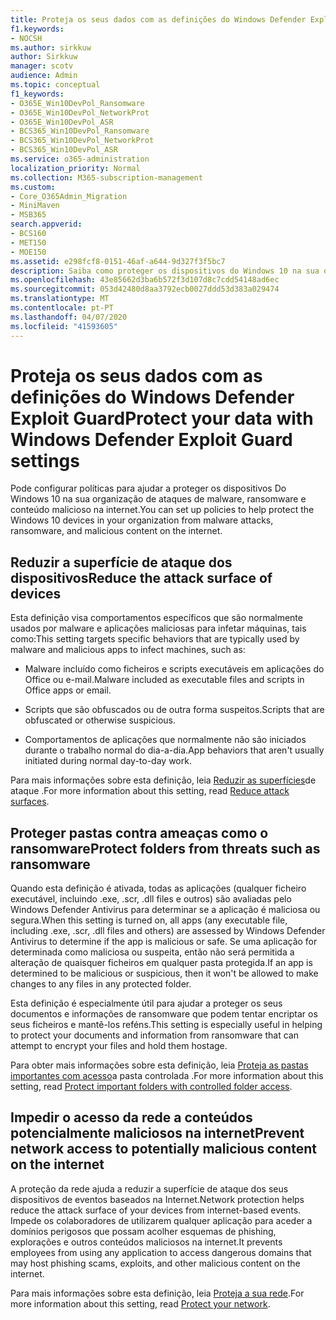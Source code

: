```yaml
---
title: Proteja os seus dados com as definições do Windows Defender Exploit Guard
f1.keywords:
- NOCSH
ms.author: sirkkuw
author: Sirkkuw
manager: scotv
audience: Admin
ms.topic: conceptual
f1_keywords:
- O365E_Win10DevPol_Ransomware
- O365E_Win10DevPol_NetworkProt
- O365E_Win10DevPol_ASR
- BCS365_Win10DevPol_Ransomware
- BCS365_Win10DevPol_NetworkProt
- BCS365_Win10DevPol_ASR
ms.service: o365-administration
localization_priority: Normal
ms.collection: M365-subscription-management
ms.custom:
- Core_O365Admin_Migration
- MiniMaven
- MSB365
search.appverid:
- BCS160
- MET150
- MOE150
ms.assetid: e298fcf8-0151-46af-a644-9d327f3f5bc7
description: Saiba como proteger os dispositivos do Windows 10 na sua organização contra ataques de malware, ransomware e conteúdo malicioso na internet.
ms.openlocfilehash: 43e85662d3ba6b572f3d107d8c7cdd54148ad6ec
ms.sourcegitcommit: 053d42480d8aa3792ecb0027ddd53d383a029474
ms.translationtype: MT
ms.contentlocale: pt-PT
ms.lasthandoff: 04/07/2020
ms.locfileid: "41593605"
---
```

# <a name="protect-your-data-with-windows-defender-exploit-guard-settings"></a><span data-ttu-id="2411f-103">Proteja os seus dados com as definições do Windows Defender Exploit Guard</span><span class="sxs-lookup"><span data-stu-id="2411f-103">Protect your data with Windows Defender Exploit Guard settings</span></span>

<span data-ttu-id="2411f-104">Pode configurar políticas para ajudar a proteger os dispositivos Do Windows 10 na sua organização de ataques de malware, ransomware e conteúdo malicioso na internet.</span><span class="sxs-lookup"><span data-stu-id="2411f-104">You can set up policies to help protect the Windows 10 devices in your organization from malware attacks, ransomware, and malicious content on the internet.</span></span>
  
## <a name="reduce-the-attack-surface-of-devices"></a><span data-ttu-id="2411f-105">Reduzir a superfície de ataque dos dispositivos</span><span class="sxs-lookup"><span data-stu-id="2411f-105">Reduce the attack surface of devices</span></span>

<span data-ttu-id="2411f-106">Esta definição visa comportamentos específicos que são normalmente usados por malware e aplicações maliciosas para infetar máquinas, tais como:</span><span class="sxs-lookup"><span data-stu-id="2411f-106">This setting targets specific behaviors that are typically used by malware and malicious apps to infect machines, such as:</span></span>
  
- <span data-ttu-id="2411f-107">Malware incluído como ficheiros e scripts executáveis em aplicações do Office ou e-mail.</span><span class="sxs-lookup"><span data-stu-id="2411f-107">Malware included as executable files and scripts in Office apps or email.</span></span>
    
- <span data-ttu-id="2411f-108">Scripts que são obfuscados ou de outra forma suspeitos.</span><span class="sxs-lookup"><span data-stu-id="2411f-108">Scripts that are obfuscated or otherwise suspicious.</span></span>
    
- <span data-ttu-id="2411f-109">Comportamentos de aplicações que normalmente não são iniciados durante o trabalho normal do dia-a-dia.</span><span class="sxs-lookup"><span data-stu-id="2411f-109">App behaviors that aren't usually initiated during normal day-to-day work.</span></span>
    
<span data-ttu-id="2411f-110">Para mais informações sobre esta definição, leia [Reduzir as superfícies](https://docs.microsoft.com/windows/security/threat-protection/microsoft-defender-atp/exploit-protection)de ataque .</span><span class="sxs-lookup"><span data-stu-id="2411f-110">For more information about this setting, read [Reduce attack surfaces](https://docs.microsoft.com/windows/security/threat-protection/microsoft-defender-atp/exploit-protection).</span></span>
  
## <a name="protect-folders-from-threats-such-as-ransomware"></a><span data-ttu-id="2411f-111">Proteger pastas contra ameaças como o ransomware</span><span class="sxs-lookup"><span data-stu-id="2411f-111">Protect folders from threats such as ransomware</span></span>

<span data-ttu-id="2411f-112">Quando esta definição é ativada, todas as aplicações (qualquer ficheiro executável, incluindo .exe, .scr, .dll files e outros) são avaliadas pelo Windows Defender Antivirus para determinar se a aplicação é maliciosa ou segura.</span><span class="sxs-lookup"><span data-stu-id="2411f-112">When this setting is turned on, all apps (any executable file, including .exe, .scr, .dll files and others) are assessed by Windows Defender Antivirus to determine if the app is malicious or safe.</span></span> <span data-ttu-id="2411f-113">Se uma aplicação for determinada como maliciosa ou suspeita, então não será permitida a alteração de quaisquer ficheiros em qualquer pasta protegida.</span><span class="sxs-lookup"><span data-stu-id="2411f-113">If an app is determined to be malicious or suspicious, then it won't be allowed to make changes to any files in any protected folder.</span></span>
  
<span data-ttu-id="2411f-114">Esta definição é especialmente útil para ajudar a proteger os seus documentos e informações de ransomware que podem tentar encriptar os seus ficheiros e mantê-los reféns.</span><span class="sxs-lookup"><span data-stu-id="2411f-114">This setting is especially useful in helping to protect your documents and information from ransomware that can attempt to encrypt your files and hold them hostage.</span></span>
  
<span data-ttu-id="2411f-115">Para obter mais informações sobre esta definição, leia [Proteja as pastas importantes com acesso](https://docs.microsoft.com/configmgr/protect/deploy-use/create-deploy-exploit-guard-policy#bkmk_CFA)a pasta controlada .</span><span class="sxs-lookup"><span data-stu-id="2411f-115">For more information about this setting, read [Protect important folders with controlled folder access](https://docs.microsoft.com/configmgr/protect/deploy-use/create-deploy-exploit-guard-policy#bkmk_CFA).</span></span>
  
## <a name="prevent-network-access-to-potentially-malicious-content-on-the-internet"></a><span data-ttu-id="2411f-116">Impedir o acesso da rede a conteúdos potencialmente maliciosos na internet</span><span class="sxs-lookup"><span data-stu-id="2411f-116">Prevent network access to potentially malicious content on the internet</span></span>

<span data-ttu-id="2411f-117">A proteção da rede ajuda a reduzir a superfície de ataque dos seus dispositivos de eventos baseados na Internet.</span><span class="sxs-lookup"><span data-stu-id="2411f-117">Network protection helps reduce the attack surface of your devices from internet-based events.</span></span> <span data-ttu-id="2411f-118">Impede os colaboradores de utilizarem qualquer aplicação para aceder a domínios perigosos que possam acolher esquemas de phishing, explorações e outros conteúdos maliciosos na internet.</span><span class="sxs-lookup"><span data-stu-id="2411f-118">It prevents employees from using any application to access dangerous domains that may host phishing scams, exploits, and other malicious content on the internet.</span></span>
  
<span data-ttu-id="2411f-119">Para mais informações sobre esta definição, leia [Proteja a sua rede](https://docs.microsoft.com/configmgr/protect/deploy-use/create-deploy-exploit-guard-policy#bkmk_Nwp).</span><span class="sxs-lookup"><span data-stu-id="2411f-119">For more information about this setting, read [Protect your network](https://docs.microsoft.com/configmgr/protect/deploy-use/create-deploy-exploit-guard-policy#bkmk_Nwp).</span></span>
  

